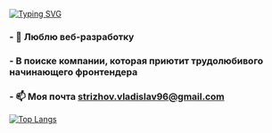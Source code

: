 [![Typing SVG](https://readme-typing-svg.herokuapp.com?color=%000000&lines=👋+Привет,+Я+@CodeforMood)](https://git.io/typing-svg)

### - 👀 Люблю веб-разработку
### - В поиске компании, которая приютит трудолюбивого начинающего фронтендера
### - 📫 Моя почта strizhov.vladislav96@gmail.com

[![Top Langs](https://github-readme-stats.vercel.app/api/top-langs/?username=CodeforMood&layout=compact)](https://github.com/CodeforMood/github-readme-stats)
